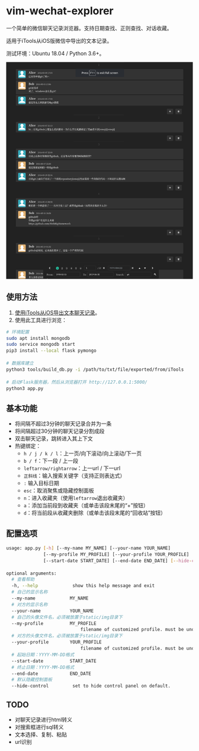 # vim-wechat-explorer

一个简单的微信聊天记录浏览器。支持日期查找、正则查找、对话收藏。

适用于iTools从iOS版微信中导出的文本记录。

测试环境：Ubuntu 18.04 /  Python 3.6+。

<img src="static/img/screenshot.png" alt="screenshot" style="zoom:150%;" />

## 使用方法

1. [使用iTools从iOS导出文本聊天记录](https://www.zhihu.com/question/20776328/answer/716902617)。
2. 使用此工具进行浏览：

``` bash
# 环境配置
sudo apt install mongodb
sudo service mongodb start
pip3 install --local flask pymongo

# 数据库建立
python3 tools/build_db.py -i /path/to/txt/file/exported/from/iTools

# 启动Flask服务器，然后从浏览器打开 http://127.0.0.1:5000/
python3 app.py
```

## 基本功能

- 将间隔不超过3分钟的聊天记录合并为一条
- 将间隔超过30分钟的聊天记录分割成段
- 双击聊天记录，跳转进入其上下文
- 热键绑定：
  - `h / j / k / l`：上一页/向下滚动/向上滚动/下一页
  - `b / f`：下一段 / 上一段
  - `leftarrow/rightarrow`：上一url / 下一url
  - `正斜线`：输入搜索关键字（支持正则表达式）
  - `:` 输入目标日期
  - `esc`：取消聚焦或隐藏控制面板
  - `n`：进入收藏夹（使用`leftarrow`退出收藏夹）
  - `a`：添加当前段到收藏夹（或单击该段末尾的“+”按钮）
  - `d`：将当前段从收藏夹删除（或单击该段末尾的“回收站”按钮）

## 配置选项

```bash
usage: app.py [-h] [--my-name MY_NAME] [--your-name YOUR_NAME]
              [--my-profile MY_PROFILE] [--your-profile YOUR_PROFILE]
              [--start-date START_DATE] [--end-date END_DATE] [--hide-control]

optional arguments:
  # 查看帮助
  -h, --help             show this help message and exit
  # 自己的显示名称
  --my-name 			MY_NAME
  # 对方的显示名称
  --your-name 			YOUR_NAME
  # 自己的头像文件名，必须被放置于static/img目录下
  --my-profile 			MY_PROFILE
                        	filename of customized profile. must be under static/img/.
  # 对方的头像文件名，必须被放置于static/img目录下
  --your-profile 		YOUR_PROFILE
                        	filename of customized profile. must be under static/img/.
  # 起始日期：YYYY-MM-DD格式
  --start-date 			START_DATE
  # 终止日期：YYYY-MM-DD格式
  --end-date 			END_DATE
  # 默认隐藏控制面板
  --hide-control         set to hide control panel on default.
```

## TODO

- 对聊天记录进行html转义
- 对搜索框进行sql转义
- 文本选择、复制、粘贴
- url识别